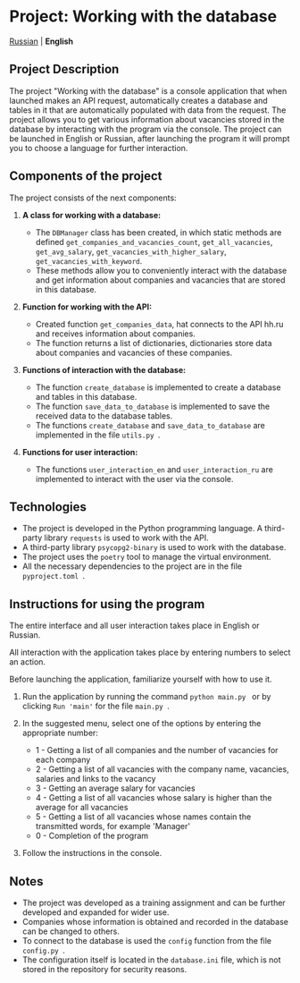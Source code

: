 # Project: Working with the database
[Russian](../README.md) | **English**

## Project Description
The project "Working with the database" is a console application that when launched makes an API request, automatically creates a database and tables in it that are automatically populated with data from the request.
The project allows you to get various information about vacancies stored in the database by interacting with the program via the console.
The project can be launched in English or Russian, after launching the program it will prompt you to choose a language for further interaction.

## Components of the project
The project consists of the next components:

1. **A class for working with a database:**
    - The `DBManager` class has been created, in which static methods are defined `get_companies_and_vacancies_count`, `get_all_vacancies`, `get_avg_salary`, `get_vacancies_with_higher_salary`, `get_vacancies_with_keyword`.
    - These methods allow you to conveniently interact with the database and get information about companies and vacancies that are stored in this database.

2. **Function for working with the API:**
    - Created function `get_companies_data`, hat connects to the API hh.ru and receives information about companies.
    - The function returns a list of dictionaries, dictionaries store data about companies and vacancies of these companies.

3. **Functions of interaction with the database:**
      - The function `create_database` is implemented to create a database and tables in this database.
      - The function `save_data_to_database` is implemented to save the received data to the database tables.
      - The functions `create_database` and `save_data_to_database` are implemented in the file `utils.py `.

4. **Functions for user interaction:**
    - The functions `user_interaction_en` and `user_interaction_ru` are implemented to interact with the user via the console.

## Technologies
- The project is developed in the Python programming language. A third-party library `requests` is used to work with the API.
- A third-party library `psycopg2-binary` is used to work with the database.
- The project uses the `poetry` tool to manage the virtual environment.
- All the necessary dependencies to the project are in the file `pyproject.toml `.

## Instructions for using the program
The entire interface and all user interaction takes place in English or Russian.

All interaction with the application takes place by entering numbers to select an action.

Before launching the application, familiarize yourself with how to use it.

1. Run the application by running the command `python main.py ` or by clicking `Run 'main'` for the file `main.py `.

2. In the suggested menu, select one of the options by entering the appropriate number:
   - 1 - Getting a list of all companies and the number of vacancies for each company
   - 2 - Getting a list of all vacancies with the company name, vacancies, salaries and links to the vacancy
   - 3 - Getting an average salary for vacancies
   - 4 - Getting a list of all vacancies whose salary is higher than the average for all vacancies
   - 5 - Getting a list of all vacancies whose names contain the transmitted words, for example 'Manager'
   - 0 - Completion of the program
   
3. Follow the instructions in the console.

## Notes
- The project was developed as a training assignment and can be further developed and expanded for wider use.
- Companies whose information is obtained and recorded in the database can be changed to others.
- To connect to the database is used the `config` function from the file `config.py `.
- The configuration itself is located in the `database.ini` file, which is not stored in the repository for security reasons.